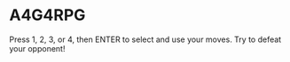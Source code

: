 # A4G4RPG
Press 1, 2, 3, or 4, then ENTER to select and use your moves. Try to defeat your opponent!